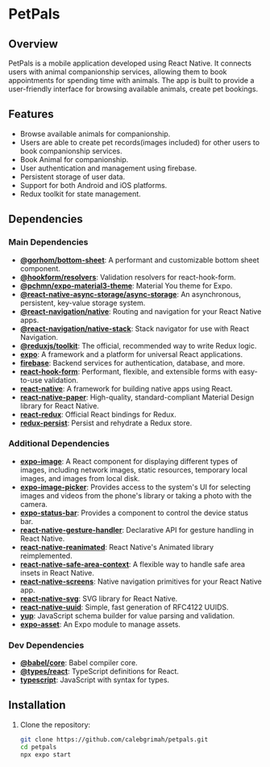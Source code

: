 # PetPals

## Overview

PetPals is a mobile application developed using React Native. It connects users with animal companionship services, allowing them to book appointments for spending time with animals. The app is built to provide a user-friendly interface for browsing available animals, create pet bookings.

## Features

- Browse available animals for companionship.
- Users are able to create pet records(images included) for other users to book companionship services.
- Book Animal for companionship.
- User authentication and management using firebase.
- Persistent storage of user data.
- Support for both Android and iOS platforms.
- Redux toolkit for state management.

## Dependencies

### Main Dependencies

- **[@gorhom/bottom-sheet](https://github.com/gorhom/react-native-bottom-sheet)**: A performant and customizable bottom sheet component.
- **[@hookform/resolvers](https://github.com/react-hook-form/resolvers)**: Validation resolvers for react-hook-form.
- **[@pchmn/expo-material3-theme](https://github.com/pchmn/expo-material3-theme)**: Material You theme for Expo.
- **[@react-native-async-storage/async-storage](https://github.com/react-native-async-storage/async-storage)**: An asynchronous, persistent, key-value storage system.
- **[@react-navigation/native](https://reactnavigation.org/)**: Routing and navigation for your React Native apps.
- **[@react-navigation/native-stack](https://reactnavigation.org/docs/stack-navigator/)**: Stack navigator for use with React Navigation.
- **[@reduxjs/toolkit](https://redux-toolkit.js.org/)**: The official, recommended way to write Redux logic.
- **[expo](https://expo.dev/)**: A framework and a platform for universal React applications.
- **[firebase](https://firebase.google.com/)**: Backend services for authentication, database, and more.
- **[react-hook-form](https://react-hook-form.com/)**: Performant, flexible, and extensible forms with easy-to-use validation.
- **[react-native](https://reactnative.dev/)**: A framework for building native apps using React.
- **[react-native-paper](https://callstack.github.io/react-native-paper/)**: High-quality, standard-compliant Material Design library for React Native.
- **[react-redux](https://react-redux.js.org/)**: Official React bindings for Redux.
- **[redux-persist](https://github.com/rt2zz/redux-persist)**: Persist and rehydrate a Redux store.

### Additional Dependencies

- **[expo-image](https://docs.expo.dev/versions/latest/sdk/image/)**: A React component for displaying different types of images, including network images, static resources, temporary local images, and images from local disk.
- **[expo-image-picker](https://docs.expo.dev/versions/latest/sdk/imagepicker/)**: Provides access to the system's UI for selecting images and videos from the phone's library or taking a photo with the camera.
- **[expo-status-bar](https://docs.expo.dev/versions/latest/sdk/status-bar/)**: Provides a component to control the device status bar.
- **[react-native-gesture-handler](https://docs.swmansion.com/react-native-gesture-handler/)**: Declarative API for gesture handling in React Native.
- **[react-native-reanimated](https://docs.swmansion.com/react-native-reanimated/)**: React Native's Animated library reimplemented.
- **[react-native-safe-area-context](https://github.com/th3rdwave/react-native-safe-area-context)**: A flexible way to handle safe area insets in React Native.
- **[react-native-screens](https://github.com/software-mansion/react-native-screens)**: Native navigation primitives for your React Native app.
- **[react-native-svg](https://github.com/react-native-svg/react-native-svg)**: SVG library for React Native.
- **[react-native-uuid](https://github.com/eugenehp/react-native-uuid)**: Simple, fast generation of RFC4122 UUIDS.
- **[yup](https://github.com/jquense/yup)**: JavaScript schema builder for value parsing and validation.
- **[expo-asset](https://docs.expo.dev/versions/latest/sdk/asset/)**: An Expo module to manage assets.

### Dev Dependencies

- **[@babel/core](https://babeljs.io/docs/en/babel-core)**: Babel compiler core.
- **[@types/react](https://www.npmjs.com/package/@types/react)**: TypeScript definitions for React.
- **[typescript](https://www.typescriptlang.org/)**: JavaScript with syntax for types.

## Installation

1. Clone the repository:
   ```sh
   git clone https://github.com/calebgrimah/petpals.git 
   cd petpals
   npx expo start